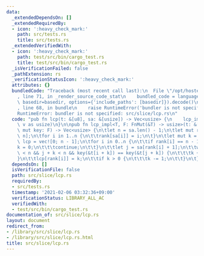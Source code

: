 ```yaml
---
data:
  _extendedDependsOn: []
  _extendedRequiredBy:
  - icon: ':heavy_check_mark:'
    path: src/tests.rs
    title: src/tests.rs
  _extendedVerifiedWith:
  - icon: ':heavy_check_mark:'
    path: test/src/bin/cargo_test.rs
    title: test/src/bin/cargo_test.rs
  _isVerificationFailed: false
  _pathExtension: rs
  _verificationStatusIcon: ':heavy_check_mark:'
  attributes: {}
  bundledCode: "Traceback (most recent call last):\n  File \"/opt/hostedtoolcache/Python/3.9.1/x64/lib/python3.9/site-packages/onlinejudge_verify/documentation/build.py\"\
    , line 71, in _render_source_code_stat\n    bundled_code = language.bundle(stat.path,\
    \ basedir=basedir, options={'include_paths': [basedir]}).decode()\n  File \"/opt/hostedtoolcache/Python/3.9.1/x64/lib/python3.9/site-packages/onlinejudge_verify/languages/user_defined.py\"\
    , line 68, in bundle\n    raise RuntimeError('bundler is not specified: {}'.format(path.as_posix()))\n\
    RuntimeError: bundler is not specified: src/slice/lcp.rs\n"
  code: "pub fn lcp(t: &[u8], sa: &[usize]) -> Vec<usize> {\n    lcp_impl(t, sa, |&v|\
    \ v as usize)\n}\n\npub fn lcp_impl<T, F: FnMut(&T) -> usize>(t: &[T], sa: &[usize],\
    \ mut key: F) -> Vec<usize> {\n\tlet n = sa.len() - 1;\n\tlet mut rank = vec![0;\
    \ n];\n\tfor i in 1..n {\n\t\trank[sa[i]] = i;\n\t}\n\tlet mut k = 0;\n\tlet mut\
    \ lcp = vec![0; n - 1];\n\tfor i in 0..n {\n\t\tif rank[i] == n - 1 {\n\t\t\t\
    k = 0;\n\t\t\tcontinue;\n\t\t}\n\t\tlet j = sa[rank[i] + 1];\n\t\twhile i + k\
    \ < n && j + k < n && key(&t[i + k]) == key(&t[j + k]) {\n\t\t\tk += 1;\n\t\t\
    }\n\t\tlcp[rank[i]] = k;\n\t\tif k > 0 {\n\t\t\tk -= 1;\n\t\t}\n\t}\n\tlcp\n}\n"
  dependsOn: []
  isVerificationFile: false
  path: src/slice/lcp.rs
  requiredBy:
  - src/tests.rs
  timestamp: '2021-02-06 03:32:36+09:00'
  verificationStatus: LIBRARY_ALL_AC
  verifiedWith:
  - test/src/bin/cargo_test.rs
documentation_of: src/slice/lcp.rs
layout: document
redirect_from:
- /library/src/slice/lcp.rs
- /library/src/slice/lcp.rs.html
title: src/slice/lcp.rs
---
```

